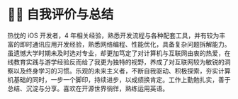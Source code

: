 # 🧘‍♂️ 自我评价与总结

热忱的 iOS 开发者，4 年相关经验，熟悉开发流程与各种配套工具，并有较为丰富的即时通讯应用开发经验，熟悉网络编程、性能优化，具备复杂问题拆解能力。虽遗憾大学时期未及时选对专业，却更加笃定了对计算机与互联网由衷的热爱，在线教育实践与游学经验反而给了我更为独特的视野，养成了对互联网较为敏锐的洞察以及终身学习的习惯。乐观的未来主义者，不断自我驱动、积极探索，夯实计算机基础的同时，一步一个脚印，持续进步，以成绩换肯定。工作上勤勉扎实，善于总结、沉淀与分享。喜欢在开源世界徜徉，熟练运用英语。
